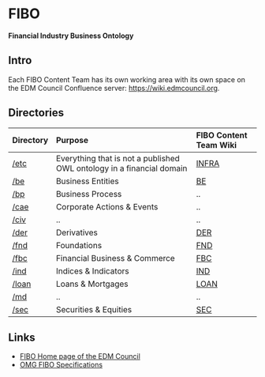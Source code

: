 # FIBO
__Financial Industry Business Ontology__

## Intro

Each FIBO Content Team has its own working area with its own space on the EDM Council Confluence
server: https://wiki.edmcouncil.org.


## Directories

Directory                | Purpose | FIBO Content Team Wiki |
:----------------------- |:------- |:-----------|
[/etc](./etc/README.md)  | Everything that is not a published OWL ontology in a financial domain | [INFRA](https://wiki.edmcouncil.org/display/INFRA) |
[/be](./be/README.md)    | Business Entities | [BE](https://wiki.edmcouncil.org/display/BE) |
[/bp](./bp/README.md)    | Business Process | .. |
[/cae](./cae/README.md)  | Corporate Actions & Events | .. |
[/civ](./civ/README.md)  | .. | .. |
[/der](./der/README.md)  | Derivatives | [DER](https://wiki.edmcouncil.org/display/DER) |
[/fnd](./fnd/README.md)  | Foundations | [FND](https://wiki.edmcouncil.org/display/FND) |
[/fbc](./fbc/README.md)  | Financial Business & Commerce  | [FBC](https://wiki.edmcouncil.org/display/FBC) |
[/ind](./ind/README.md)  | Indices & Indicators | [IND](https://wiki.edmcouncil.org/display/IND) |
[/loan](./loan/README.md)| Loans & Mortgages | [LOAN](https://wiki.edmcouncil.org/display/LOAN) |
[/md](./md/README.md)    | .. | .. |
[/sec](./sec/README.md)  | Securities & Equities | [SEC](https://wiki.edmcouncil.org/display/SEC) |

## Links

- [FIBO Home page of the EDM Council](http://www.edmcouncil.org/financialbusiness)
- [OMG FIBO Specifications](https://spec.edmcouncil.org/fibo/)
